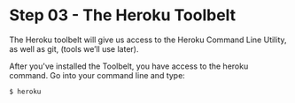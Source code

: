 # Step 03 - The Heroku Toolbelt

The Heroku toolbelt will give us access to the Heroku Command Line Utility, as well as git, (tools we’ll use later).

After you've installed the Toolbelt, you have access to the heroku command. Go into your command line and type:

~~~
$ heroku
~~~

